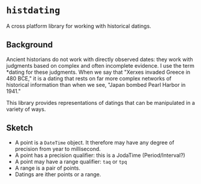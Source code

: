 # `histdating`


A cross platform library for working with historical datings.

## Background

Ancient historians do not work with directly observed dates:  they work with judgments based on complex and often incomplete evidence.  I use the term *dating for these judgments.  When we say that "Xerxes invaded Greece in 480 BCE," it is a dating that rests on far more complex networks of historical information than when we see, "Japan bombed Pearl Harbor in 1941."

This library provides representations of datings that can be manipulated in a variety of ways.


## Sketch

-   A point is a `DateTime` object.  It therefore may have any degree of precision from year to millisecond.
-   A point has a precision qualifier:  this is a JodaTime (Period/Interval?)
-   A point may have a range qualifier: `taq` or `tpq`
-   A range is a pair of points.
-   Datings are ither points or a range.
